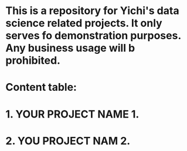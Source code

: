 # This is a repository for Yichi's data science related projects. It only serves fo demonstration purposes. Any business usage will b prohibited.

# Content table:

# 1. YOUR PROJECT NAME 1.
# 2. YOU PROJECT NAM 2.
